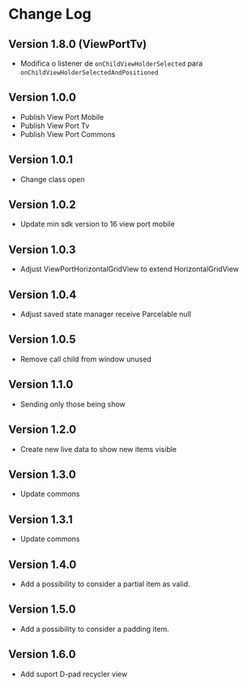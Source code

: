 Change Log
==========
## Version 1.8.0 (ViewPortTv)
 * Modifica o listener de `onChildViewHolderSelected` para `onChildViewHolderSelectedAndPositioned`

## Version 1.0.0

 * Publish View Port Mobile
 * Publish View Port Tv
 * Publish View Port Commons

## Version 1.0.1

 * Change class open

## Version 1.0.2

 * Update min sdk version to 16 view port mobile

## Version 1.0.3

 * Adjust ViewPortHorizontalGridView to extend HorizontalGridView

## Version 1.0.4

 * Adjust saved state manager receive Parcelable null

## Version 1.0.5

 * Remove call child from window unused

## Version 1.1.0

 * Sending only those being show 

## Version 1.2.0

 * Create new live data to show new items visible

## Version 1.3.0

 * Update commons

## Version 1.3.1

 * Update commons

## Version 1.4.0

 * Add a possibility to consider a partial item as valid.

## Version 1.5.0

 * Add a possibility to consider a padding item.

## Version 1.6.0

 * Add suport D-pad recycler view
